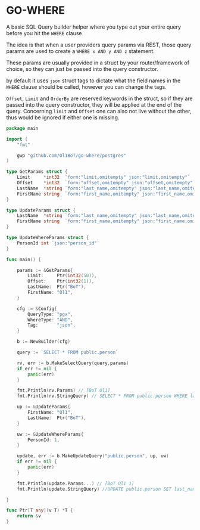 # GO-WHERE

A basic SQL Query builder helper where you type out your entire query before you hit the `WHERE` clause

The idea is that when a user providers query params via REST, those query params are used to create a `WHERE x AND y AND z` statement.

These params are usually provided in a struct by your router/framework of choice, so they can just be passed into the query constructor.

by default it uses `json` struct tags to dictate what the field names in the `WHERE` clause should be called, however you can change the tags.

`Offset`, `Limit` and `OrderBy` are reserved keywords in the struct, so if they are passed into the query constructor, they will be applied at the end of the query. Concerning `limit` and `Offset` one can also not live without the other, thus would be ignored if either one is missing.


```go
package main

import (
	"fmt"

	gwp "github.com/Ol1BoT/go-where/postgres"
)

type GetParams struct {
	Limit     *int32  `form:"limit,omitempty" json:"limit,omitempty"`
	Offset    *int32  `form:"offset,omitempty" json:"offset,omitempty"`
	LastName  *string `form:"last_name,omitempty" json:"last_name,omitempty"`
	FirstName string  `form:"first_name,omitempty" json:"first_name,omitempty"`
}

type UpdateParams struct {
	LastName  *string `form:"last_name,omitempty" json:"last_name,omitempty"`
	FirstName string  `form:"first_name,omitempty" json:"first_name,omitempty"`
}

type UpdateWhereParams struct {
	PersonId int `json:"person_id"`
}

func main() {

	params := &GetParams{
		Limit:     Ptr(int32(50)),
		Offset:    Ptr(int32(1)),
		LastName:  Ptr("BoT"),
		FirstName: "Ol1",
	}

	cfg := &Config{
		QueryType: "pgx",
		WhereType: "AND",
		Tag:       "json",
	}

	b := NewBuilder(cfg)

	query := `SELECT * FROM public.person`

	rv, err := b.MakeSelectQuery(query,params)
	if err != nil {
		panic(err)
	}

	fmt.Println(rv.Params) // [BoT Ol1]
	fmt.Println(rv.StringQuery) // SELECT * FROM public.person WHERE last_name = $1 AND first_name = $2 LIMIT 50 OFFSET 1 

	up := &UpdateParams{
		FirstName: "Ol1",
		LastName:  Ptr("BoT"),
	}

	uw := &UpdateWhereParams{
		PersonId: 1,
	}

	update, err := b.MakeUpdateQuery("public.person", up, uw)
	if err != nil {
		panic(err)
	}

	fmt.Println(update.Params...) // [BoT Ol1 1]
	fmt.Println(update.StringQuery) //UPDATE public.person SET last_name = $1, first_name = $2 WHERE person_id = $3

}

func Ptr[T any](v T) *T {
	return &v
}
```